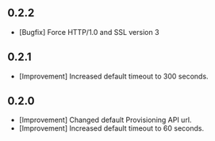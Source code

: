 ## 0.2.2

* [Bugfix] Force HTTP/1.0 and SSL version 3

## 0.2.1

* [Improvement] Increased default timeout to 300 seconds.

## 0.2.0

* [Improvement] Changed default Provisioning API url.
* [Improvement] Increased default timeout to 60 seconds.
